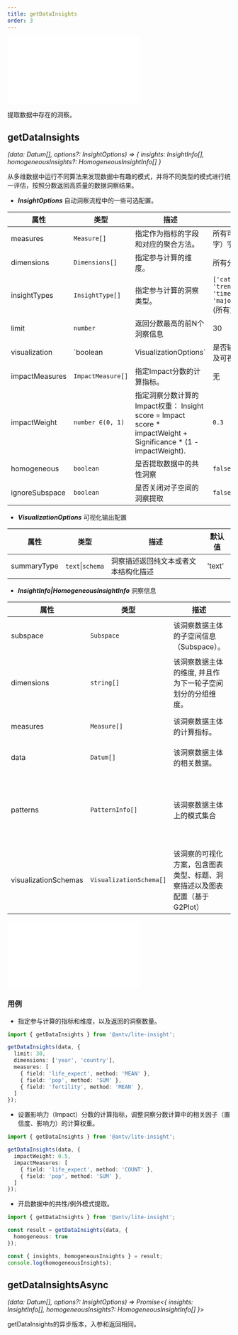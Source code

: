 ```yaml
---
title: getDataInsights
order: 3
---
```


<embed src='@/docs/common/style.md'></embed>


提取数据中存在的洞察。

## **getDataInsights**

<i>(data: Datum[], options?: InsightOptions) => { insights: InsightInfo[], homogeneousInsights?: HomogeneousInsightInfo[] } </i>


从多维数据中运行不同算法来发现数据中有趣的模式，并将不同类型的模式进行统一评估，按照分数返回高质量的数据洞察结果。



* ***InsightOptions*** 自动洞察流程中的一些可选配置。

| 属性 | 类型 | 描述 | 默认值 |  
| ----| ---- | ---- | -----|
| measures | `Measure[]` | 指定作为指标的字段和对应的聚合方法。 | 所有可用于计算的定量（数字）字段。 |
| dimensions | `Dimensions[]` | 指定参与计算的维度。 | 所有分类、时间字段 |
| insightTypes |  `InsightType[]` | 指定参与计算的洞察类型。 | `['category_outlier', 'trend', 'change_point', 'time_series_outlier', 'majority','low_variance']`(所有支持类型) |
| limit |  `number` | 返回分数最高的前N个洞察信息 | 30 |
| visualization |  `boolean | VisualizationOptions` | 是否输出洞察的可视化方案，及可视化输出配置项 | `false` |
| impactMeasures |  `ImpactMeasure[]` | 指定Impact分数的计算指标。 | 无 |
| impactWeight |  `number ∈(0, 1)` | 指定洞察分数计算的Impact权重： Insight score = Impact score * impactWeight + Significance * (1 - impactWeight). | `0.3` |
| homogeneous |  `boolean` | 是否提取数据中的共性洞察 | `false` |
| ignoreSubspace |  `boolean` | 是否关闭对子空间的洞察提取 | `false` |

* ***VisualizationOptions*** 可视化输出配置

| 属性 | 类型 | 描述 | 默认值 |  
| ----| ---- | ---- | -----|
| summaryType |  `text`\|`schema` | 洞察描述返回纯文本或者文本结构化描述 | 'text' |


* ***InsightInfo|HomogeneousInsightInfo*** 洞察信息

| 属性 | 类型 | 描述 | 示例 |  
| ----| ---- | ---- | -----|
| subspace | `Subspace` | 该洞察数据主体的子空间信息（Subspace）。 | `[{ dimension: 'Year', value: '2000' }]`(子空间为 Year = 2000) |
| dimensions | `string[]` | 该洞察数据主体的维度, 并且作为下一轮子空间划分的分组维度。 | `['country']` |
| measures |  `Measure[]` | 该洞察数据主体的计算指标。 | `[{ field: 'life_expect', method: 'MEAN' }]` |
| data |  `Datum[]` | 该洞察数据主体的相关数据。 | `[{ country: 'China', life_expect: 61 }]` |
| patterns |  `PatternInfo[]` | 该洞察数据主体上的模式集合 | `[{ type: 'outlier', significance: 0.98, dimension: 'country', measure: 'life_expect', index: 5, x: 'china', y: '43' }, ...]` |
| visualizationSchemas |  `VisualizationSchema[]` | 该洞察的可视化方案，包含图表类型、标题、洞察描述以及图表配置（基于G2Plot） | `[{ type: 'column_chart', caption: string, narrativeSchema: string[] | IPhrase[][], chartSchema: G2PlotConfig }]` |

<embed src='@/docs/common/phrase.zh.md'></embed>
### 用例

* 指定参与计算的指标和维度，以及返回的洞察数量。

```ts
import { getDataInsights } from '@antv/lite-insight';

getDataInsights(data, {
  limit: 30,
  dimensions: ['year', 'country'],
  measures: [
    { field: 'life_expect', method: 'MEAN' },
    { field: 'pop', method: 'SUM' },
    { field: 'fertility', method: 'MEAN' },
  ]
});
```

* 设置影响力（Impact）分数的计算指标，调整洞察分数计算中的相关因子（置信度、影响力）的计算权重。

```ts
import { getDataInsights } from '@antv/lite-insight';

getDataInsights(data, {
  impactWeight: 0.5,
  impactMeasures: [
    { field: 'life_expect', method: 'COUNT' },
    { field: 'pop', method: 'SUM' },
  ]
});
```

* 开启数据中的共性/例外模式提取。

```ts
import { getDataInsights } from '@antv/lite-insight';

const result = getDataInsights(data, {
  homogeneous: true
});

const { insights, homogeneousInsights } = result;
console.log(homogeneousInsights);

```



## **getDataInsightsAsync**

<i>(data: Datum[], options?: InsightOptions) => Promise\<{ insights: InsightInfo[], homogeneousInsights?: HomogeneousInsightInfo[] }\></i>

getDataInsights的异步版本，入参和返回相同。




